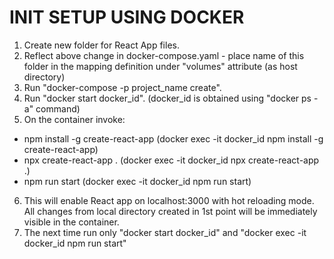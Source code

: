 # INIT SETUP USING DOCKER

1. Create new folder for React App files.
2. Reflect above change in docker-compose.yaml - place name of this folder in the mapping definition under "volumes" attribute (as host directory)
3. Run "docker-compose -p project_name create".
4. Run "docker start docker_id". (docker_id is obtained using "docker ps -a" command)
5. On the container invoke: 
 - npm install -g create-react-app   (docker exec -it docker_id npm install -g create-react-app)
 - npx create-react-app .            (docker exec -it docker_id npx create-react-app .)
 - npm run start                     (docker exec -it docker_id npm run start)
6. This will enable React app on localhost:3000 with hot reloading mode. All changes from local directory created in 1st point will be immediately visible in the container.
7. The next time run only "docker start docker_id" and "docker exec -it docker_id npm run start"